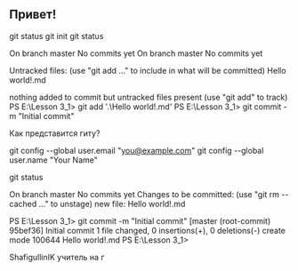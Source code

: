 ## Привет!
git status
git init
git status

On branch master
No commits yet
On branch master
No commits yet

Untracked files:
  (use "git add <file>..." to include in what will be committed)
        Hello world!.md

nothing added to commit but untracked files present (use "git add" to track)
PS E:\Lesson 3_1> git add '.\Hello world!.md'
PS E:\Lesson 3_1> git commit -m "Initial commit"

Как представится гиту?

  git config --global user.email "you@example.com"
  git config --global user.name "Your Name"



 git status

On branch master
No commits yet
Changes to be committed:
  (use "git rm --cached <file>..." to unstage)
        new file:   Hello world!.md

PS E:\Lesson 3_1> git commit -m "Initial commit"
[master (root-commit) 95bef36] Initial commit
 1 file changed, 0 insertions(+), 0 deletions(-)
 create mode 100644 Hello world!.md
PS E:\Lesson 3_1> 


ShafigullinIK учитель на г